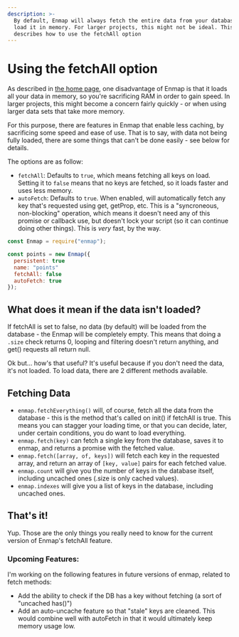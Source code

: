 ```yaml
---
description: >-
  By default, Enmap will always fetch the entire data from your database and
  load it in memory. For larger projects, this might not be ideal. This page
  describes how to use the fetchAll option
---
```


# Using the fetchAll option

As described in [the home page](../#advantage-disadvantage), one disadvantage of Enmap is that it loads all your data in memory, so you're sacrificing RAM in order to gain speed. In larger projects, this might become a concern fairly quickly - or when using larger data sets that take more memory.

For this purpose, there are features in Enmap that enable less caching, by sacrificing some speed and ease of use. That is to say, with data not being fully loaded, there are some things that can't be done easily - see below for details.

The options are as follow: 

* `fetchAll`: Defaults to `true`, which means fetching all keys on load. Setting it to `false` means that no keys are fetched, so it loads faster and uses less memory. 
* `autoFetch`: Defaults to `true`. When enabled, will automatically fetch any key that's requested using get, getProp, etc. This is a "syncroneous, non-blocking" operation, which means it doesn't need any of this promise or callback use, but doesn't lock your script \(so it can continue doing other things\). This is _very_ fast, by the way. 

```javascript
const Enmap = require("enmap");

const points = new Enmap({
  persistent: true
  name: "points"
  fetchAll: false
  autoFetch: true
});
```

## What does it mean if the data isn't loaded? 

If fetchAll is set to false, no data \(by default\) will be loaded from the database - the Enmap will be completely empty. This means that doing a `.size` check returns 0, looping and filtering doesn't return anything, and get\(\) requests all return null. 

Ok but... how's that useful? It's useful because if you don't need the data, it's not loaded. To load data, there are 2 different methods available. 

## Fetching Data

* `enmap.fetchEverything()` will, of course, fetch all the data from the database - this is the method that's called on init\(\) if fetchAll is true. This means you can stagger your loading time, or that you can decide, later, under certain conditions, you do want to load everything.
* `enmap.fetch(key)` can fetch a single key from the database, saves it to enmap, and returns a promise with the fetched value. 
* `enmap.fetch([array, of, keys])` will fetch each key in the requested array, and return an array of `[key, value]` pairs for each fetched value. 
* `enmap.count` will give you the number of keys in the database itself, including uncached ones \(.size is only cached values\).
* `enmap.indexes` will give you a list of keys in the database, including uncached ones.

## That's it!

Yup. Those are the only things you really need to know for the current version of Enmap's fetchAll feature.

### Upcoming Features: 

I'm working on the following features in future versions of enmap, related to fetch methods: 

* Add the ability to check if the DB has a key without fetching \(a sort of "uncached has\(\)"\)
* Add an auto-uncache feature so that "stale" keys are cleaned. This would combine well with autoFetch in that it would ultimately keep memory usage low.



